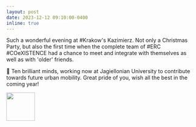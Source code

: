 ```yaml
---
layout: post
date: 2023-12-12 09:10:00-0400
inline: true
---
```


Such a wonderful evening at #Krakow's Kazimierz. Not only a Christmas Party, but also the first time when the complete team of #ERC #COeXISTENCE had a chance to meet and integrate with themselves as well as with 'older' friends.

👐 Ten brilliant minds, working now at Jagiellonian University to contribute towards future urban mobility. Great pride of you, wish all the best in the coming year!

<!-- <img src='' width='400'> -->

<a class="image-popup-vertical-fit" href="https://github.com/RafalKucharskiPK/rafalkucharskipk.github.io/assets/20555451/e588f01c-b613-4504-b78d-f669d1d9d359" title="Caption. Can be aligned to any side and contain any HTML.">
        <img src="https://github.com/RafalKucharskiPK/rafalkucharskipk.github.io/assets/20555451/e588f01c-b613-4504-b78d-f669d1d9d359" width="75" height="75">
      </a>

